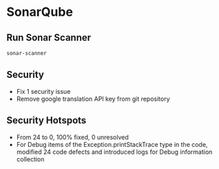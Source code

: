 # SonarQube

## Run Sonar Scanner
```bash
sonar-scanner
```

## Security
- Fix 1 security issue
- Remove google translation API key from git repository

## Security Hotspots
- From 24 to 0, 100% fixed, 0 unresolved
- For Debug items of the Exception.printStackTrace type in the code, modified 24 code defects and introduced logs for Debug information collection 

